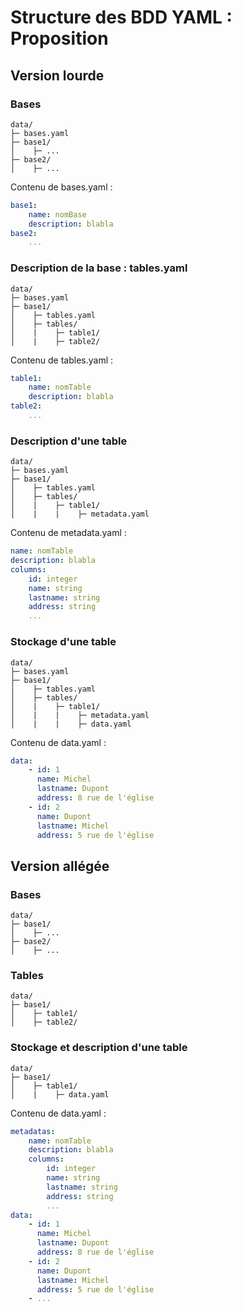 # Structure des BDD YAML : Proposition

## Version lourde

### Bases

```
data/
├─ bases.yaml
├─ base1/
│    ├─ ...
├─ base2/
│    ├─ ...
```

Contenu de bases.yaml :

``` yaml
base1:
    name: nomBase
    description: blabla
base2:
    ...
```

### Description de la base : tables.yaml

```
data/
├─ bases.yaml
├─ base1/
│    ├─ tables.yaml
│    ├─ tables/
│    |    ├─ table1/
│    |    ├─ table2/
```

Contenu de tables.yaml :

``` yaml
table1:
    name: nomTable
    description: blabla
table2:
    ...
```

### Description d'une table

```
data/
├─ bases.yaml
├─ base1/
│    ├─ tables.yaml
│    ├─ tables/
│    |    ├─ table1/
│    |    |    ├─ metadata.yaml
```

Contenu de metadata.yaml :

``` yaml
name: nomTable
description: blabla
columns:
    id: integer
    name: string
    lastname: string
    address: string
    ...
```

### Stockage d'une table

```
data/
├─ bases.yaml
├─ base1/
│    ├─ tables.yaml
│    ├─ tables/
│    |    ├─ table1/
│    |    |    ├─ metadata.yaml
│    |    |    ├─ data.yaml
```

Contenu de data.yaml :

``` yaml
data:
    - id: 1
      name: Michel
      lastname: Dupont
      address: 8 rue de l'église
    - id: 2
      name: Dupont
      lastname: Michel
      address: 5 rue de l'église
```

## Version allégée

### Bases

```
data/
├─ base1/
│    ├─ ...
├─ base2/
│    ├─ ...
```

### Tables

```
data/
├─ base1/
│    ├─ table1/
│    ├─ table2/
```

### Stockage et description d'une table

```
data/
├─ base1/
│    ├─ table1/
│    |    ├─ data.yaml
```

Contenu de data.yaml :

``` yaml
metadatas:
    name: nomTable
    description: blabla
    columns:
        id: integer
        name: string
        lastname: string
        address: string
        ...
data:
    - id: 1
      name: Michel
      lastname: Dupont
      address: 8 rue de l'église
    - id: 2
      name: Dupont
      lastname: Michel
      address: 5 rue de l'église
    - ...
```